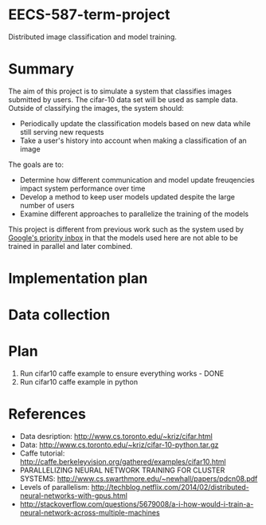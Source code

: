 EECS-587-term-project
=====================

Distributed image classification and model training.

# Summary

The aim of this project is to simulate a system that classifies images submitted by users. The cifar-10 data set will be used as sample data. Outside of classifying the images, the system should:

* Periodically update the classification models based on new data while still serving new requests
* Take a user's history into account when making a classification of an image

The goals are to:

* Determine how different communication and model update freuqencies impact system performance over time
* Develop a method to keep user models updated despite the large number of users
* Examine different approaches to parallelize the training of the models

This project is different from previous work such as the system used by [Google's priority inbox](http://static.googleusercontent.com/media/research.google.com/en/us/pubs/archive/36955.pdf) in that the models used here are not able to be trained in parallel and later combined.

# Implementation plan

# Data collection

# Plan

1. Run cifar10 caffe example to ensure everything works - DONE
2. Run cifar10 caffe example in python

# References

* Data desription: http://www.cs.toronto.edu/~kriz/cifar.html
* Data: http://www.cs.toronto.edu/~kriz/cifar-10-python.tar.gz
* Caffe tutorial: http://caffe.berkeleyvision.org/gathered/examples/cifar10.html
* PARALLELIZING NEURAL NETWORK TRAINING FOR CLUSTER SYSTEMS: http://www.cs.swarthmore.edu/~newhall/papers/pdcn08.pdf
* Levels of parallelism: http://techblog.netflix.com/2014/02/distributed-neural-networks-with-gpus.html
* http://stackoverflow.com/questions/5679008/a-i-how-would-i-train-a-neural-network-across-multiple-machines

